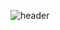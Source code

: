 ![header](https://capsule-render.vercel.app/api?type=transparent&color=_#ffffff&height=500&section=header&text=Jeong%20Seok%20Hyeon&fontSize=80&fontColor=#4B0082)
